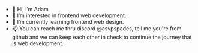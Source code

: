- 👋 Hi, I’m Adam
- 👀 I’m interested in frontend web development.
- 🌱 I’m currently learning frontend web design.
- 📫 You can reach me thru discord @asvpspades, tell me you're from github and we can keep each other in check to continue the journey that is web development.
